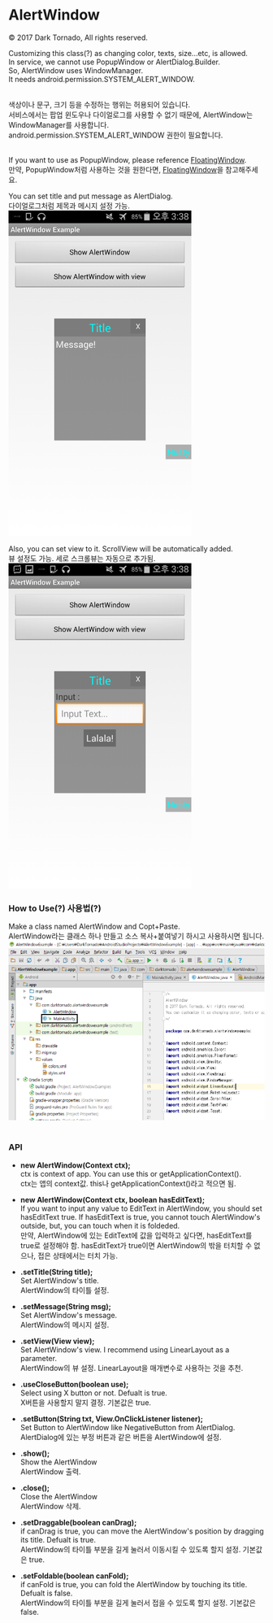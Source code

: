 # AlertWindow

© 2017 Dark Tornado, All rights reserved.

Customizing this class(?) as changing color, texts, size...etc, is allowed.<br>
In service, we cannot use PopupWindow or AlertDialog.Builder.<br>
So, AlertWindow uses WindowManager.<br>
It needs android.permission.SYSTEM_ALERT_WINDOW.<br><br>

색상이나 문구, 크기 등을 수정하는 행위는 허용되어 있습니다.<br>
서비스에서는 팝업 윈도우나 다이얼로그를 사용할 수 없기 때문에, AlertWindow는 WindowManager를 사용합니다.<br>
android.permission.SYSTEM_ALERT_WINDOW 권한이 필요합니다.<br><br>

If you want to use as PopupWindow, please reference <a href="https://github.com/DarkTornado/FloatingWindow">FloatingWindow</a>.<br>
만약, PopupWindow처럼 사용하는 것을 원한다면, <a href="https://github.com/DarkTornado/FloatingWindow">FloatingWindow</a>을 참고해주세요.

You can set title and put message as AlertDialog.<br>
다이얼로그처럼 제목과 메시지 설정 가능.<br>
<img src="https://raw.githubusercontent.com/DarkTornado/AlertWindow/master/Example_Image_2.png" width="360">

Also, you can set view to it. ScrollView will be automatically added.<br>
뷰 설정도 가능. 세로 스크롤뷰는 자동으로 추가됨.<br>
<img src="https://raw.githubusercontent.com/DarkTornado/AlertWindow/master/Example_Image_3.png" width="360">

### How to Use(?) 사용법(?)
Make a class named AlertWindow and Copt+Paste.<br>
AlertWindow라는 클래스 하나 만들고 소스 복사+붙여넣기 하시고 사용하시면 됩니다.<br>
<img src="https://raw.githubusercontent.com/DarkTornado/AlertWindow/master/Example_Image_4.png" width="720">
<br><br>


### API

- <b>new AlertWindow(Context ctx);</b><br>
ctx is context of app. You can use this or getApplicationContext().<br>
ctx는 앱의 context값. this나 getApplicationContext()라고 적으면 됨.

- <b>new AlertWindow(Context ctx, boolean hasEditText);</b><br>
If you want to input any value to EditText in AlertWindow, you should set hasEditText true. If hasEditText is true, you cannot touch AlertWindow's outside, but, you can touch when it is foldeded.<br>
만약, AlertWindow에 있는 EditText에 값을 입력하고 싶다면, hasEditText를 true로 설정해야 함. hasEditText가 true이면 AlertWindow의 밖을 터치할 수 없으나, 접은 상태에서는 터치 가능.


- <b>.setTitle(String title);</b><br>
Set AlertWindow's title.<br>
AlertWindow의 타이틀 설정.

- <b>.setMessage(String msg);</b><br>
Set AlertWindow's message.<br>
AlertWindow의 메시지 설정.

- <b>.setView(View view);</b><br>
Set AlertWindow's view. I recommend using LinearLayout as a parameter.<br>
AlertWindow의 뷰 설정. LinearLayout을 매개변수로 사용하는 것을 추천.

- <b>.useCloseButton(boolean use);</b><br>
Select using X button or not. Defualt is true.<br>
X버튼을 사용할지 말지 결정. 기본값은 true.

- <b>.setButton(String txt, View.OnClickListener listener);</b><br>
Set Button to AlertWindow like NegativeButton from AlertDialog.<br>
AlertDialog에 있는 부정 버튼과 같은 버튼을 AlertWindow에 설정.

- <b>.show();</b><br>
Show the AlertWindow<br>
AlertWindow 출력.

- <b>.close();</b><br>
Close the AlertWindow<br>
AlertWindow 삭제.

- <b>.setDraggable(boolean canDrag);</b><br>
if canDrag is true, you can move the AlertWindow's position by dragging its title. Defualt is true.<br>
AlertWindow의 타이틀 부분을 길게 눌러서 이동시킬 수 있도록 할지 설정. 기본값은 true.

- <b>.setFoldable(boolean canFold);</b><br>
if canFold is true, you can fold the AlertWindow by touching its title. Defualt is false.<br>
AlertWindow의 타이틀 부분을 길게 눌러서 접을 수 있도록 할지 설정. 기본값은 false.

